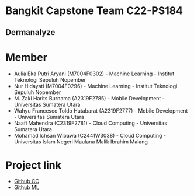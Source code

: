 # Bangkit Capstone Team C22-PS184
## Dermanalyze

# Member
- Aulia Eka Putri Aryani (M7004F0302) - Machine Learning - Institut Teknologi Sepuluh Nopember
- Nur Hidayati (M7004F0296) - Machine Learning - Institut Teknologi Sepuluh Nopember
- M. Zaki Harits Burnama (A2319F2785) - Mobile Development - Universitas Sumatera Utara
- Wahyu Francesco Toldo Hutabarat (A2319F2777) - Mobile Development - Universitas Sumatera Utara
- Naafi Mahendra (C2319F2781) - Cloud Computing - Universitas Sumatera Utara
- Mohamad Ichsan Wibawa (C2441W3038) - Cloud Computing - Universitas Islam Negeri Maulana Malik Ibrahim Malang

# Project link
* [Github CC](https://github.com/dha-lang/dermanalyze-api)
* [Github ML]() 

